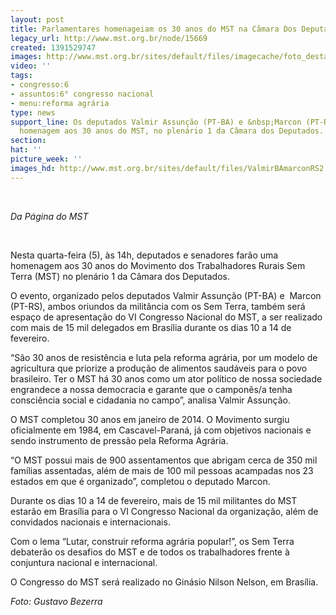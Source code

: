 ```yaml
---
layout: post
title: Parlamentares homenageiam os 30 anos do MST na Câmara Dos Deputados
legacy_url: http://www.mst.org.br/node/15669
created: 1391529747
images: http://www.mst.org.br/sites/default/files/imagecache/foto_destaque/ValmirBAmarconRS2.jpg
video: ''
tags:
- congresso:6
- assuntos:6° congresso nacional
- menu:reforma agrária
type: news
support_line: Os deputados Valmir Assunção (PT-BA) e &nbsp;Marcon (PT-RS) farão uma
  homenagem aos 30 anos do MST, no plenário 1 da Câmara dos Deputados.
section: 
hat: ''
picture_week: ''
images_hd: http://www.mst.org.br/sites/default/files/ValmirBAmarconRS2.jpg
---
```

<p>&nbsp;</p><p><em>Da Página do MST</em></p><p>&nbsp;</p><p>Nesta quarta-feira (5), às 14h, deputados e senadores farão uma homenagem aos 30 anos do Movimento dos Trabalhadores Rurais Sem Terra (MST) no plenário 1 da Câmara dos Deputados.</p><p>O evento, organizado pelos deputados Valmir Assunção (PT-BA) e &nbsp;Marcon (PT-RS), ambos oriundos da militância com os Sem Terra, também será espaço de apresentação do VI Congresso Nacional do MST, a ser realizado com mais de 15 mil delegados em Brasília durante os dias 10 a 14 de fevereiro.</p><p>“São 30 anos de resistência e luta pela reforma agrária, por um modelo de agricultura que priorize a produção de alimentos saudáveis para o povo brasileiro. Ter o MST há 30 anos como um ator político de nossa sociedade engrandece a nossa democracia e garante que o camponês/a tenha consciência social e cidadania no campo”, analisa Valmir Assunção.</p><p>O MST completou 30 anos em janeiro de 2014. O Movimento surgiu oficialmente em 1984, em Cascavel-Paraná, já com objetivos nacionais e sendo instrumento de pressão pela Reforma Agrária.</p><p>“O MST possui mais de 900 assentamentos que abrigam cerca de 350 mil famílias assentadas, além de mais de 100 mil pessoas acampadas nos 23 estados em que é organizado”, completou o deputado Marcon.</p><p>Durante os dias 10 a 14 de fevereiro, mais de 15 mil militantes do MST estarão em Brasília para o VI Congresso Nacional da organização, além de convidados nacionais e internacionais.</p><p>Com o lema “Lutar, construir reforma agrária popular!”, os Sem Terra debaterão os desafios do MST e de todos os trabalhadores frente à conjuntura nacional e internacional.</p><p>O Congresso do MST será realizado no Ginásio Nilson Nelson, em Brasília.</p><p><em>Foto: Gustavo Bezerra</em></p><div>&nbsp;</div>
